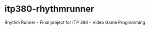 itp380-rhythmrunner
===================

Rhythm Runner - Final project for ITP 380 - Video Game Programming
